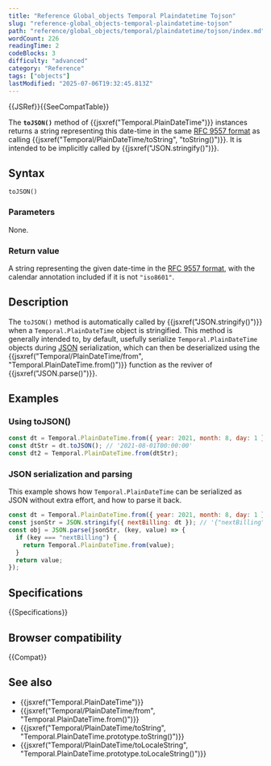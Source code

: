 ```yaml
---
title: "Reference Global_objects Temporal Plaindatetime Tojson"
slug: "reference-global_objects-temporal-plaindatetime-tojson"
path: "reference/global_objects/temporal/plaindatetime/tojson/index.md"
wordCount: 226
readingTime: 2
codeBlocks: 3
difficulty: "advanced"
category: "Reference"
tags: ["objects"]
lastModified: "2025-07-06T19:32:45.813Z"
---
```



{{JSRef}}{{SeeCompatTable}}

The **`toJSON()`** method of {{jsxref("Temporal.PlainDateTime")}} instances returns a string representing this date-time in the same [RFC 9557 format](/en-US/docs/Web/JavaScript/Reference/Global_Objects/Temporal/PlainDateTime#rfc_9557_format) as calling {{jsxref("Temporal/PlainDateTime/toString", "toString()")}}. It is intended to be implicitly called by {{jsxref("JSON.stringify()")}}.

## Syntax

```js-nolint
toJSON()
```

### Parameters

None.

### Return value

A string representing the given date-time in the [RFC 9557 format](/en-US/docs/Web/JavaScript/Reference/Global_Objects/Temporal/PlainDateTime#rfc_9557_format), with the calendar annotation included if it is not `"iso8601"`.

## Description

The `toJSON()` method is automatically called by {{jsxref("JSON.stringify()")}} when a `Temporal.PlainDateTime` object is stringified. This method is generally intended to, by default, usefully serialize `Temporal.PlainDateTime` objects during [JSON](/en-US/docs/Glossary/JSON) serialization, which can then be deserialized using the {{jsxref("Temporal/PlainDateTime/from", "Temporal.PlainDateTime.from()")}} function as the reviver of {{jsxref("JSON.parse()")}}.

## Examples

### Using toJSON()

```js
const dt = Temporal.PlainDateTime.from({ year: 2021, month: 8, day: 1 });
const dtStr = dt.toJSON(); // '2021-08-01T00:00:00'
const dt2 = Temporal.PlainDateTime.from(dtStr);
```

### JSON serialization and parsing

This example shows how `Temporal.PlainDateTime` can be serialized as JSON without extra effort, and how to parse it back.

```js
const dt = Temporal.PlainDateTime.from({ year: 2021, month: 8, day: 1 });
const jsonStr = JSON.stringify({ nextBilling: dt }); // '{"nextBilling":"2021-08-01T00:00:00"}'
const obj = JSON.parse(jsonStr, (key, value) => {
  if (key === "nextBilling") {
    return Temporal.PlainDateTime.from(value);
  }
  return value;
});
```

## Specifications

{{Specifications}}

## Browser compatibility

{{Compat}}

## See also

- {{jsxref("Temporal.PlainDateTime")}}
- {{jsxref("Temporal/PlainDateTime/from", "Temporal.PlainDateTime.from()")}}
- {{jsxref("Temporal/PlainDateTime/toString", "Temporal.PlainDateTime.prototype.toString()")}}
- {{jsxref("Temporal/PlainDateTime/toLocaleString", "Temporal.PlainDateTime.prototype.toLocaleString()")}}
